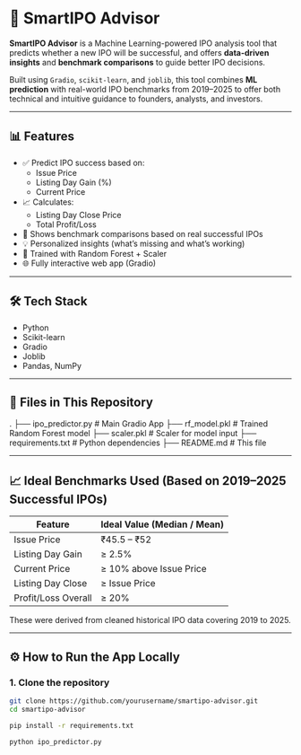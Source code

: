 # 🚀 SmartIPO Advisor

**SmartIPO Advisor** is a Machine Learning-powered IPO analysis tool that predicts whether a new IPO will be successful, and offers **data-driven insights** and **benchmark comparisons** to guide better IPO decisions.

Built using `Gradio`, `scikit-learn`, and `joblib`, this tool combines **ML prediction** with real-world IPO benchmarks from 2019–2025 to offer both technical and intuitive guidance to founders, analysts, and investors.

---

## 📊 Features

- ✅ Predict IPO success based on:
  - Issue Price
  - Listing Day Gain (%)
  - Current Price
- 📈 Calculates:
  - Listing Day Close Price
  - Total Profit/Loss
- 🧠 Shows benchmark comparisons based on real successful IPOs
- 💡 Personalized insights (what’s missing and what’s working)
- 🔐 Trained with Random Forest + Scaler
- 🌐 Fully interactive web app (Gradio)

---

## 🛠️ Tech Stack

- Python
- Scikit-learn
- Gradio
- Joblib
- Pandas, NumPy

---

## 💾 Files in This Repository

.
├── ipo_predictor.py # Main Gradio App
├── rf_model.pkl # Trained Random Forest model
├── scaler.pkl # Scaler for model input
├── requirements.txt # Python dependencies
├── README.md # This file


---

## 📈 Ideal Benchmarks Used (Based on 2019–2025 Successful IPOs)

| Feature               | Ideal Value (Median / Mean) |
|-----------------------|-----------------------------|
| Issue Price           | ₹45.5 – ₹52                 |
| Listing Day Gain      | ≥ 2.5%                      |
| Current Price         | ≥ 10% above Issue Price     |
| Listing Day Close     | ≥ Issue Price               |
| Profit/Loss Overall   | ≥ 20%                       |

These were derived from cleaned historical IPO data covering 2019 to 2025.

---

## ⚙️ How to Run the App Locally

### 1. Clone the repository
```bash
git clone https://github.com/yourusername/smartipo-advisor.git
cd smartipo-advisor

pip install -r requirements.txt

python ipo_predictor.py
